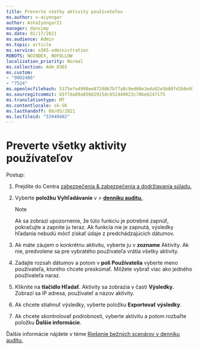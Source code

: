 ```yaml
---
title: Preverte všetky aktivity používateľov
ms.author: v-aiyengar
author: AshaIyengar21
manager: dansimp
ms.date: 02/17/2021
ms.audience: Admin
ms.topic: article
ms.service: o365-administration
ROBOTS: NOINDEX, NOFOLLOW
localization_priority: Normal
ms.collection: Adm_O365
ms.custom:
- "9002486"
- "7524"
ms.openlocfilehash: 5375efe4998ee8720867b77a8c9ed60e3eda92e5b00fd3b6e93c0afab09fec2b
ms.sourcegitcommit: b5f7da89a650d2915dc652449623c78be6247175
ms.translationtype: MT
ms.contentlocale: sk-SK
ms.lasthandoff: 08/05/2021
ms.locfileid: "53949402"
---
```

# <a name="investigate-all-the-users-activities"></a>Preverte všetky aktivity používateľov

Postup:

1. Prejdite do Centra [zabezpečenia & zabezpečenia a dodržiavania súladu.](https://go.microsoft.com/fwlink/p/?linkid=2077143)
1. Vyberte **položku Vyhľadávanie** v  >  **[denníku auditu.](https://go.microsoft.com/fwlink/?linkid=2103759)**
    > [!NOTE]
    > Ak sa zobrazí upozornenie, že túto funkciu je potrebné zapnúť, pokračujte a zapnite ju teraz. Ak funkcia nie je zapnutá, výsledky hľadania nebudú môcť získať údaje z predchádzajúcich dátumov.

1. Ak máte záujem o konkrétnu aktivitu, vyberte ju v **zozname** Aktivity. Ak nie, predvolene sa pre vybratého používateľa vrátia všetky aktivity.
1. Zadajte rozsah dátumov a potom v **poli Používatelia** vyberte meno používateľa, ktorého chcete preskúmať. Môžete vybrať viac ako jedného používateľa naraz.
1. Kliknite na **tlačidlo Hľadať**. Aktivity sa zobrazia v časti **Výsledky.** Zobrazí sa IP adresa, používateľ a názov aktivity.
1. Ak chcete stiahnuť výsledky, vyberte položku **Exportovať výsledky**.
1. Ak chcete skontrolovať podrobnosti, vyberte aktivitu a potom rozbaľte položku **Ďalšie informácie**.

Ďalšie informácie nájdete v téme [Riešenie bežných scenárov v denníku auditu.](https://go.microsoft.com/fwlink/?linkid=2103944)